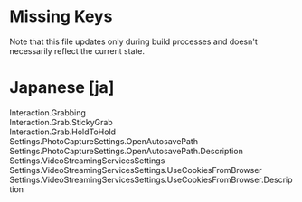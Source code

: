 # Missing Keys
Note that this file updates only during build processes and doesn't necessarily reflect the current state.

# Japanese [ja]
Interaction.Grabbing  
Interaction.Grab.StickyGrab  
Interaction.Grab.HoldToHold  
Settings.PhotoCaptureSettings.OpenAutosavePath  
Settings.PhotoCaptureSettings.OpenAutosavePath.Description  
Settings.VideoStreamingServicesSettings  
Settings.VideoStreamingServicesSettings.UseCookiesFromBrowser  
Settings.VideoStreamingServicesSettings.UseCookiesFromBrowser.Description  

